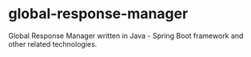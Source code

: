 # global-response-manager
Global Response Manager written in Java - Spring Boot framework and other related technologies.

